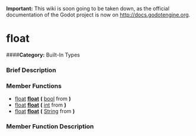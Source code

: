 **Important:** This wiki is soon going to be taken down, as the official documentation of the Godot project is now on http://docs.godotengine.org.

#  float  
####**Category:** Built-In Types

###  Brief Description  


###  Member Functions 
  * [float](class_float)  **[float](#float)**  **(** [bool](class_bool) from  **)**
  * [float](class_float)  **[float](#float)**  **(** [int](class_int) from  **)**
  * [float](class_float)  **[float](#float)**  **(** [String](class_string) from  **)**

###  Member Function Description  
